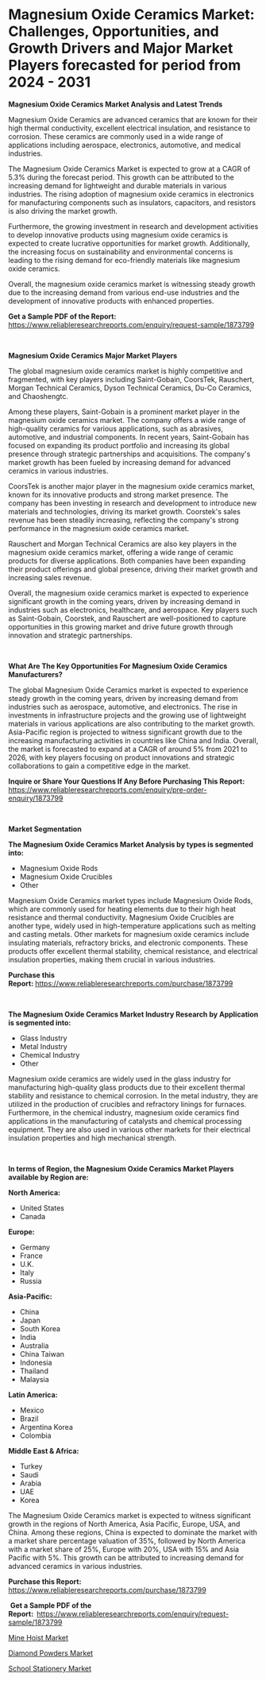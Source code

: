 <p><h1>Magnesium Oxide Ceramics Market: Challenges, Opportunities, and Growth Drivers and Major Market Players forecasted for period from 2024 - 2031</h1></p><p><strong>Magnesium Oxide Ceramics Market Analysis and Latest Trends</strong></p>
<p><p>Magnesium Oxide Ceramics are advanced ceramics that are known for their high thermal conductivity, excellent electrical insulation, and resistance to corrosion. These ceramics are commonly used in a wide range of applications including aerospace, electronics, automotive, and medical industries.</p><p>The Magnesium Oxide Ceramics Market is expected to grow at a CAGR of 5.3% during the forecast period. This growth can be attributed to the increasing demand for lightweight and durable materials in various industries. The rising adoption of magnesium oxide ceramics in electronics for manufacturing components such as insulators, capacitors, and resistors is also driving the market growth.</p><p>Furthermore, the growing investment in research and development activities to develop innovative products using magnesium oxide ceramics is expected to create lucrative opportunities for market growth. Additionally, the increasing focus on sustainability and environmental concerns is leading to the rising demand for eco-friendly materials like magnesium oxide ceramics.</p><p>Overall, the magnesium oxide ceramics market is witnessing steady growth due to the increasing demand from various end-use industries and the development of innovative products with enhanced properties.</p></p>
<p><strong>Get a Sample PDF of the Report:&nbsp;</strong> <a href="https://www.reliableresearchreports.com/enquiry/request-sample/1873799">https://www.reliableresearchreports.com/enquiry/request-sample/1873799</a></p>
<p>&nbsp;</p>
<p><strong>Magnesium Oxide Ceramics Major Market Players</strong></p>
<p><p>The global magnesium oxide ceramics market is highly competitive and fragmented, with key players including Saint-Gobain, CoorsTek, Rauschert, Morgan Technical Ceramics, Dyson Technical Ceramics, Du-Co Ceramics, and Chaoshengtc.</p><p>Among these players, Saint-Gobain is a prominent market player in the magnesium oxide ceramics market. The company offers a wide range of high-quality ceramics for various applications, such as abrasives, automotive, and industrial components. In recent years, Saint-Gobain has focused on expanding its product portfolio and increasing its global presence through strategic partnerships and acquisitions. The company's market growth has been fueled by increasing demand for advanced ceramics in various industries.</p><p>CoorsTek is another major player in the magnesium oxide ceramics market, known for its innovative products and strong market presence. The company has been investing in research and development to introduce new materials and technologies, driving its market growth. Coorstek's sales revenue has been steadily increasing, reflecting the company's strong performance in the magnesium oxide ceramics market.</p><p>Rauschert and Morgan Technical Ceramics are also key players in the magnesium oxide ceramics market, offering a wide range of ceramic products for diverse applications. Both companies have been expanding their product offerings and global presence, driving their market growth and increasing sales revenue.</p><p>Overall, the magnesium oxide ceramics market is expected to experience significant growth in the coming years, driven by increasing demand in industries such as electronics, healthcare, and aerospace. Key players such as Saint-Gobain, Coorstek, and Rauschert are well-positioned to capture opportunities in this growing market and drive future growth through innovation and strategic partnerships.</p></p>
<p>&nbsp;</p>
<p><strong>What Are The Key Opportunities For Magnesium Oxide Ceramics Manufacturers?</strong></p>
<p><p>The global Magnesium Oxide Ceramics market is expected to experience steady growth in the coming years, driven by increasing demand from industries such as aerospace, automotive, and electronics. The rise in investments in infrastructure projects and the growing use of lightweight materials in various applications are also contributing to the market growth. Asia-Pacific region is projected to witness significant growth due to the increasing manufacturing activities in countries like China and India. Overall, the market is forecasted to expand at a CAGR of around 5% from 2021 to 2026, with key players focusing on product innovations and strategic collaborations to gain a competitive edge in the market.</p></p>
<p><strong>Inquire or Share Your Questions If Any Before Purchasing This Report:</strong> <a href="https://www.reliableresearchreports.com/enquiry/pre-order-enquiry/1873799">https://www.reliableresearchreports.com/enquiry/pre-order-enquiry/1873799</a></p>
<p>&nbsp;</p>
<p><strong>Market Segmentation</strong></p>
<p><strong>The Magnesium Oxide Ceramics Market Analysis by types is segmented into:</strong></p>
<p><ul><li>Magnesium Oxide Rods</li><li>Magnesium Oxide Crucibles</li><li>Other</li></ul></p>
<p><p>Magnesium Oxide Ceramics market types include Magnesium Oxide Rods, which are commonly used for heating elements due to their high heat resistance and thermal conductivity. Magnesium Oxide Crucibles are another type, widely used in high-temperature applications such as melting and casting metals. Other markets for magnesium oxide ceramics include insulating materials, refractory bricks, and electronic components. These products offer excellent thermal stability, chemical resistance, and electrical insulation properties, making them crucial in various industries.</p></p>
<p><strong>Purchase this Report:&nbsp;</strong><a href="https://www.reliableresearchreports.com/purchase/1873799">https://www.reliableresearchreports.com/purchase/1873799</a></p>
<p>&nbsp;</p>
<p><strong>The Magnesium Oxide Ceramics Market Industry Research by Application is segmented into:</strong></p>
<p><ul><li>Glass Industry</li><li>Metal Industry</li><li>Chemical Industry</li><li>Other</li></ul></p>
<p><p>Magnesium oxide ceramics are widely used in the glass industry for manufacturing high-quality glass products due to their excellent thermal stability and resistance to chemical corrosion. In the metal industry, they are utilized in the production of crucibles and refractory linings for furnaces. Furthermore, in the chemical industry, magnesium oxide ceramics find applications in the manufacturing of catalysts and chemical processing equipment. They are also used in various other markets for their electrical insulation properties and high mechanical strength.</p></p>
<p>&nbsp;</p>
<p><strong>In terms of Region, the Magnesium Oxide Ceramics Market Players available by Region are:</strong></p>
<p>
    <p> <strong> North America: </strong>
        <ul>
            <li>United States</li>
            <li>Canada</li>
        </ul>
        </p> 
    <p> <strong> Europe: </strong>
        <ul>
            <li>Germany</li>
            <li>France</li>
            <li>U.K.</li>
            <li>Italy</li>
            <li>Russia</li>
        </ul>
        </p> 
    <p> <strong> Asia-Pacific: </strong>
        <ul>
            <li>China</li>
            <li>Japan</li>
            <li>South Korea</li>
            <li>India</li>
            <li>Australia</li>
            <li>China Taiwan</li>
            <li>Indonesia</li>
            <li>Thailand</li>
            <li>Malaysia</li>
        </ul>
        </p> 
    <p> <strong> Latin America: </strong>
        <ul>
            <li>Mexico</li>
            <li>Brazil</li>
            <li>Argentina Korea</li>
            <li>Colombia</li>
        </ul>
        </p> 
    <p> <strong> Middle East & Africa: </strong>
        <ul>
            <li>Turkey</li>
            <li>Saudi</li>
            <li>Arabia</li>
            <li>UAE</li>
            <li>Korea</li>
        </ul>
    </p>
    </p>
<p><p>The Magnesium Oxide Ceramics market is expected to witness significant growth in the regions of North America, Asia Pacific, Europe, USA, and China. Among these regions, China is expected to dominate the market with a market share percentage valuation of 35%, followed by North America with a market share of 25%, Europe with 20%, USA with 15% and Asia Pacific with 5%. This growth can be attributed to increasing demand for advanced ceramics in various industries.</p></p>
<p><strong>Purchase this Report: </strong><a href="https://www.reliableresearchreports.com/purchase/1873799">https://www.reliableresearchreports.com/purchase/1873799</a></p>
<p>&nbsp;<strong>Get a Sample PDF of the Report:&nbsp;&nbsp;</strong><a href="https://www.reliableresearchreports.com/enquiry/request-sample/1873799">https://www.reliableresearchreports.com/enquiry/request-sample/1873799</a></p>
<p><strong></strong></p>
<p><p><a href="https://view.publitas.com/reportprime-1/mine-hoist-market-size-growth-outlook-from-2023-to-2030-projecting-at-markets-trends-analysis-by-application-regional-outlook-and-revenue/">Mine Hoist Market</a></p><p><a href="https://github.com/Sinjinluong3e0awx2m195k76/Market-Research-Report-List-1/blob/main/diamond-powders-market.md">Diamond Powders Market</a></p><p><a href="https://view.publitas.com/reportprime-1/school-stationery-market-research-report-unlocks-analysis-on-the-market-financial-status-market-size-and-market-revenue-upto-2030/">School Stationery Market</a></p></p>